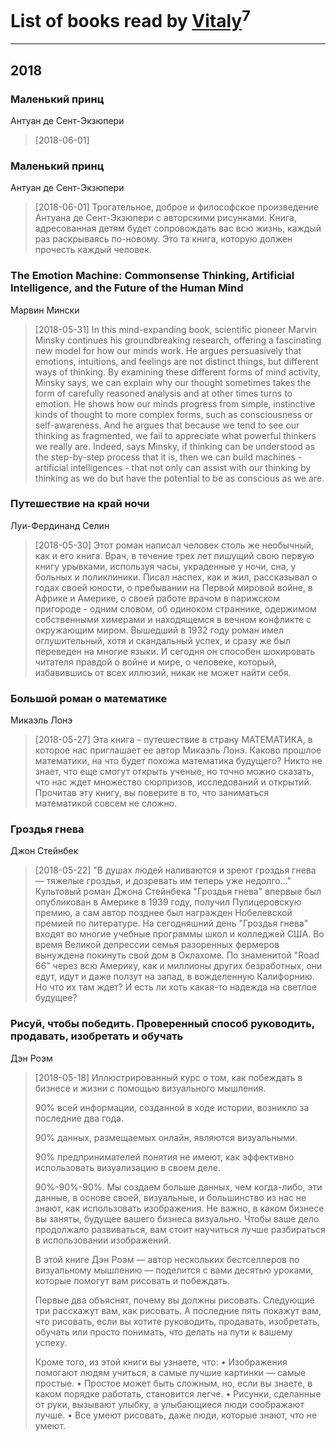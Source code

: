 # List of books read by [Vitaly](https://plus.google.com/109395490138181998437)<sup>7</sup>
---

## 2018

### Маленький принц
Антуан де Сент-Экзюпери
> [2018-06-01] 


### Маленький принц
Антуан де Сент-Экзюпери
> [2018-06-01] Трогательное, доброе и философское произведение Антуана де Сент-Экзюпери с авторскими рисунками. Книга, адресованная детям будет сопровождать вас всю жизнь, каждый раз раскрываясь по-новому. Это та книга, которую должен прочесть каждый человек.


### The Emotion Machine: Commonsense Thinking, Artificial Intelligence, and the Future of the Human Mind
Марвин Мински
> [2018-05-31] In this mind-expanding book, scientific pioneer Marvin Minsky continues his groundbreaking research, offering a fascinating new model for how our minds work. He argues persuasively that emotions, intuitions, and feelings are not distinct things, but different ways of thinking. 
> By examining these different forms of mind activity, Minsky says, we can explain why our thought sometimes takes the form of carefully reasoned analysis and at other times turns to emotion. He shows how our minds progress from simple, instinctive kinds of thought to more complex forms, such as consciousness or self-awareness. And he argues that because we tend to see our thinking as fragmented, we fail to appreciate what powerful thinkers we really are. Indeed, says Minsky, if thinking can be understood as the step-by-step process that it is, then we can build machines - artificial intelligences - that not only can assist with our thinking by thinking as we do but have the potential to be as conscious as we are.


### Путешествие на край ночи
Луи-Фердинанд Селин
> [2018-05-30] Этот роман написал человек столь же необычный, как и его книга. Врач, в течение трех лет пишущий свою первую книгу урывками, используя часы, украденные у ночи, сна, у больных и поликлиники. Писал наспех, как и жил, рассказывал о годах своей юности, о пребывании на Первой мировой войне, в Африке и Америке, о своей работе врачом в парижском пригороде - одним словом, об одиноком страннике, одержимом собственными химерами и находящемся в вечном конфликте с окружающим миром. Вышедший в 1932 году роман имел оглушительный, хотя и скандальный успех, и сразу же был переведен на многие языки. И сегодня он способен шокировать читателя правдой о войне и мире, о человеке, который, избавившись от всех иллюзий, никак не может найти себя.


### Большой роман о математике
Микаэль Лонэ
> [2018-05-27] Эта книга – путешествие в страну МАТЕМАТИКА, в которое нас приглашает ее автор Микаэль Лонэ. Каково прошлое математики, на что будет похожа математика будущего? Никто не знает, что еще смогут открыть ученые, но точно можно сказать, что нас ждет множество сюрпризов, исследований и открытий. Прочитав эту книгу, вы поверите в то, что заниматься математикой совсем не сложно.


### Гроздья гнева
Джон Стейнбек
> [2018-05-22] "В душах людей наливаются и зреют гроздья гнева — тяжелые гроздья, и дозревать им теперь уже недолго..." Культовый роман Джона Стейнбека "Гроздья гнева" впервые был опубликован в Америке в 1939 году, получил Пулицеровскую премию, а сам автор позднее был награжден Нобелевской премией по литературе. На сегодняшний день "Гроздья гнева" входят во многие учебные программы школ и колледжей США.
> Во время Великой депрессии семья разоренных фермеров вынуждена покинуть свой дом в Оклахоме. По знаменитой "Road 66" через всю Америку, как и миллионы других безработных, они едут, идут и даже ползут на запад, в вожделенную Калифорнию. Но что их там ждет? И есть ли хоть какая-то надежда на светлое будущее?


### Рисуй, чтобы победить. Проверенный способ руководить, продавать, изобретать и обучать
Дэн Роэм
> [2018-05-18] Иллюстрированный курс о том, как побеждать в бизнесе и жизни с помощью визуального мышления.
> 
> 90% всей информации, созданной в ходе истории, возникло за последние два года.
> 
> 90% данных, размещаемых онлайн, являются визуальными.
> 
> 90% предпринимателей понятия не имеют, как эффективно использовать визуализацию в своем деле.
> 
> 90%-90%-90%. Мы создаем больше данных, чем когда-либо, эти данные, в основе своей, визуальные, и большинство из нас не знают, как использовать изображения. Не важно, в каком бизнесе вы заняты, будущее вашего бизнеса визуально. Чтобы ваше дело продолжало развиваться, вам стоит научиться лучше разбираться в использовании изображений.
> 
> В этой книге Дэн Роэм — автор нескольких бестселлеров по визуальному мышлению — поделится с вами десятью уроками, которые помогут вам рисовать и побеждать.
> 
> Первые два объяснят, почему вы должны рисовать. Следующие три расскажут вам, как рисовать. А последние пять покажут вам, что рисовать, если вы хотите руководить, продавать, изобретать, обучать или просто понимать, что делать на пути к вашему успеху.
> 
> Кроме того, из этой книги вы узнаете, что:
> • Изображения помогают людям учиться, а самые лучшие картинки — самые простые.
> • Простое может быть сложным, но, если вы знаете, в каком порядке работать, становится легче.
> • Рисунки, сделанные от руки, вызывают улыбку, а улыбающиеся люди соображают лучше.
> • Все умеют рисовать, даже люди, которые знают, что не умеют.



